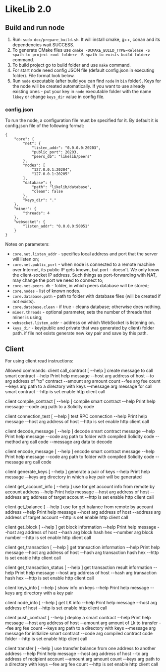 # LikeLib 2.0


## Build and run node
1. Run: `sudo doc/prepare_build.sh`. It will install cmake, g++, conan and its dependencies wait SUCCESS.
2. To generate CMake files use
`cmake -DCMAKE_BUILD_TYPE=Release -S <path to project root folder> -B <path to exists build folder>` command.
3. To build project go to build folder and use `make` command.
4. For start node need config JSON file (default config.json in executing folder). File format look below.
5. Run `node` executable (after build you can find `node` in `bin` folder).
Keys for the node will be created automatically. If you want to use already existing ones - put
your key in `node` executable folder with the name `lkkey` or change `keys_dir` value in config file.

### config.json
To run the node, a configuration file must be specified for it.
By default it is config.json file of the following format:

```
{
    "core": {
        "net": {
            "listen_addr": "0.0.0.0:20203",
            "public_port": 20203,
            "peers_db": "likelib/peers"
        },
        "nodes": [
            "127.0.0.1:20204",
            "127.0.0.1:20205"
        ],
        "database": {
            "path": "likelib/database",
            "clean": false
        },
        "keys_dir": "."
    },
    "miner": {
        "threads": 4
    },
    "websocket": {
        "listen_addr": "0.0.0.0:50051"
    }
}
```

Notes on parameters:
* `core.net.listen_addr` - specifies local address and port that the server will listen on;
* `core.net.public_port` - when node is connected to a remote machine over Internet, its 
public IP gets known, but port - doesn't. We only know the client-socket IP address.
Such things as port-forwarding with NAT, may change the port we need to connect to;
* `core.net.peers_db` - folder, in which peers database will be stored;
* `core.nodes` - list of known nodes.
* `core.database.path` - path to folder with database files (will be created if not exists).
* `core.database.clean` - if true - cleans database; otherwise does nothing.
* `miner.threads` - optional parameter, sets the number of threads that miner is using;
* `websocket.listen_addr` - address on which WebSocket is listening on.
* `keys_dir` - key(public and private that was generated by client) folder path. 
if file not exists generate new key pair and save by this path.


## Client

For using client read instructions:

Allowed commands:
  client call_contract   [ --help ]    create message to call smart contract
    --help                Print help message
    --host arg            address of host
    --to arg              address of "to" contract
    --amount arg          amount count
    --fee arg             fee count
    --keys arg            path to a directory with keys
    --message arg         message for call smart contract
    --http                is set enable http client call

  client compile_contract   [ --help ]    compile smart contract
    --help                Print help message
    --code arg            path to a Solidity code

  client connection_test   [ --help ]    test RPC connection
    --help                Print help message
    --host arg            address of host
    --http                is set enable http client call

  client decode_message   [ --help ]    decode smart contract message
    --help                Print help message
    --code arg            path to folder with compiled Solidity code
    --method arg          call code
    --message arg         data to decode

  client encode_message   [ --help ]    encode smart contract message
    --help                Print help message
    --code arg            path to folder with compiled Solidity code
    --message arg         call code


  client generate_keys   [ --help ]    generate a pair of keys
    --help                Print help message
    --keys arg            directory in which a key pair will be generated

  client get_account_info   [ --help ]    use for get account info from remote by account address
    --help                Print help message
    --host arg            address of host
    --address arg         address of target account
    --http                is set enable http client call

  client get_balance   [ --help ]    use for get balance from remote by account address
    --help                Print help message
    --host arg            address of host
    --address arg         address of target account
    --http                is set enable http client call

  client get_block   [ --help ]    get block information
    --help                Print help message
    --host arg            address of host
    --hash arg            block hash hex
    --number arg          block number
    --http                is set enable http client call

  client get_transaction   [ --help ]    get transaction information
    --help                Print help message
    --host arg            address of host
    --hash arg            transaction hash hex
    --http                is set enable http client call

  client get_transaction_status   [ --help ]    get transaction result information
    --help                Print help message
    --host arg            address of host
    --hash arg            transaction hash hex
    --http                is set enable http client call

  client keys_info   [ --help ]    show info on keys
    --help                Print help message
    --keys arg            directory with a key pair

  client node_info   [ --help ]    get LK info
    --help                Print help message
    --host arg            address of host
    --http                is set enable http client call

  client push_contract   [ --help ]    deploy a smart contract
    --help                Print help message
    --host arg            address of host
    --amount arg          amount of Lk to transfer
    --fee arg             fee count
    --keys arg            path to a directory with keys
    --message arg         message for initialize smart contract
    --code arg            compiled contract code folder
    --http                is set enable http client call

  client transfer   [ --help ]    use transfer balance from one address to another address
    --help                Print help message
    --host arg            address of host
    --to arg              address of recipient account
    --amount arg          amount count
    --keys arg            path to a directory with keys
    --fee arg             fee count
    --http                is set enable http client call

